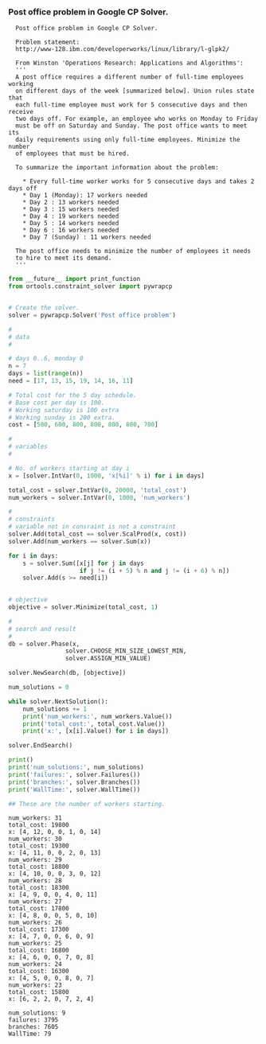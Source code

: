 
### Post office problem in Google CP Solver.

```
  Post office problem in Google CP Solver.

  Problem statement:
  http://www-128.ibm.com/developerworks/linux/library/l-glpk2/

  From Winston 'Operations Research: Applications and Algorithms':
  '''
  A post office requires a different number of full-time employees working
  on different days of the week [summarized below]. Union rules state that
  each full-time employee must work for 5 consecutive days and then receive
  two days off. For example, an employee who works on Monday to Friday
  must be off on Saturday and Sunday. The post office wants to meet its
  daily requirements using only full-time employees. Minimize the number
  of employees that must be hired.

  To summarize the important information about the problem:

    * Every full-time worker works for 5 consecutive days and takes 2 days off
    * Day 1 (Monday): 17 workers needed
    * Day 2 : 13 workers needed
    * Day 3 : 15 workers needed
    * Day 4 : 19 workers needed
    * Day 5 : 14 workers needed
    * Day 6 : 16 workers needed
    * Day 7 (Sunday) : 11 workers needed

  The post office needs to minimize the number of employees it needs
  to hire to meet its demand.
  '''

```

```python
from __future__ import print_function
from ortools.constraint_solver import pywrapcp


# Create the solver.
solver = pywrapcp.Solver('Post office problem')

#
# data
#

# days 0..6, monday 0
n = 7
days = list(range(n))
need = [17, 13, 15, 19, 14, 16, 11]

# Total cost for the 5 day schedule.
# Base cost per day is 100.
# Working saturday is 100 extra
# Working sunday is 200 extra.
cost = [500, 600, 800, 800, 800, 800, 700]

#
# variables
#

# No. of workers starting at day i
x = [solver.IntVar(0, 1000, 'x[%i]' % i) for i in days]

total_cost = solver.IntVar(0, 20000, 'total_cost')
num_workers = solver.IntVar(0, 1000, 'num_workers')

#
# constraints
# variable not in consraint is not a constraint
solver.Add(total_cost == solver.ScalProd(x, cost))
solver.Add(num_workers == solver.Sum(x))

for i in days:
    s = solver.Sum([x[j] for j in days
                    if j != (i + 5) % n and j != (i + 6) % n])
    solver.Add(s >= need[i])

    
# objective
objective = solver.Minimize(total_cost, 1)

#
# search and result
#
db = solver.Phase(x,
                solver.CHOOSE_MIN_SIZE_LOWEST_MIN,
                solver.ASSIGN_MIN_VALUE)

solver.NewSearch(db, [objective])

num_solutions = 0

while solver.NextSolution():
    num_solutions += 1
    print('num_workers:', num_workers.Value())
    print('total_cost:', total_cost.Value())
    print('x:', [x[i].Value() for i in days])

solver.EndSearch()

print()
print('num_solutions:', num_solutions)
print('failures:', solver.Failures())
print('branches:', solver.Branches())
print('WallTime:', solver.WallTime())

## These are the number of workers starting.
```

    num_workers: 31
    total_cost: 19800
    x: [4, 12, 0, 0, 1, 0, 14]
    num_workers: 30
    total_cost: 19300
    x: [4, 11, 0, 0, 2, 0, 13]
    num_workers: 29
    total_cost: 18800
    x: [4, 10, 0, 0, 3, 0, 12]
    num_workers: 28
    total_cost: 18300
    x: [4, 9, 0, 0, 4, 0, 11]
    num_workers: 27
    total_cost: 17800
    x: [4, 8, 0, 0, 5, 0, 10]
    num_workers: 26
    total_cost: 17300
    x: [4, 7, 0, 0, 6, 0, 9]
    num_workers: 25
    total_cost: 16800
    x: [4, 6, 0, 0, 7, 0, 8]
    num_workers: 24
    total_cost: 16300
    x: [4, 5, 0, 0, 8, 0, 7]
    num_workers: 23
    total_cost: 15800
    x: [6, 2, 2, 0, 7, 2, 4]
    
    num_solutions: 9
    failures: 3795
    branches: 7605
    WallTime: 79

